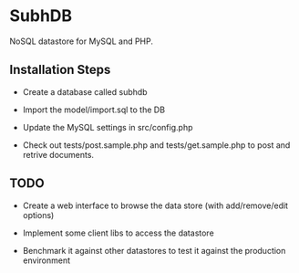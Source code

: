 SubhDB
======

NoSQL datastore for MySQL and PHP. 

Installation Steps
------------------

* Create a database called subhdb

* Import the model/import.sql to the DB

* Update the MySQL settings in src/config.php

* Check out tests/post.sample.php and tests/get.sample.php to post and retrive documents. 

TODO
----
* Create a web interface to browse the data store (with add/remove/edit options)

* Implement some client libs to access the datastore

* Benchmark it against other datastores to test it against the production environment
